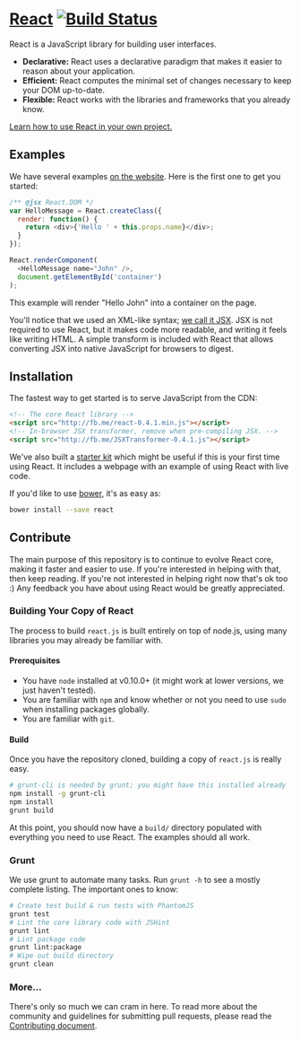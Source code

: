 # [React](http://facebook.github.io/react) [![Build Status](https://travis-ci.org/facebook/react.png?branch=master)](https://travis-ci.org/facebook/react)

React is a JavaScript library for building user interfaces.

* **Declarative:** React uses a declarative paradigm that makes it easier to reason about your application.
* **Efficient:** React computes the minimal set of changes necessary to keep your DOM up-to-date.
* **Flexible:** React works with the libraries and frameworks that you already know.

[Learn how to use React in your own project.](http://facebook.github.io/react/docs/getting-started.html)

## Examples

We have several examples [on the website](http://facebook.github.io/react). Here is the first one to get you started:

```js
/** @jsx React.DOM */
var HelloMessage = React.createClass({
  render: function() {
    return <div>{'Hello ' + this.props.name}</div>;
  }
});

React.renderComponent(
  <HelloMessage name="John" />,
  document.getElementById('container')
);
```

This example will render "Hello John" into a container on the page.

You'll notice that we used an XML-like syntax; [we call it JSX](http://facebook.github.io/react/docs/syntax.html). JSX is not required to use React, but it makes code more readable, and writing it feels like writing HTML. A simple transform is included with React that allows converting JSX into native JavaScript for browsers to digest.

## Installation

The fastest way to get started is to serve JavaScript from the CDN:

```html
<!-- The core React library -->
<script src="http://fb.me/react-0.4.1.min.js"></script>
<!-- In-browser JSX transformer, remove when pre-compiling JSX. -->
<script src="http://fb.me/JSXTransformer-0.4.1.js"></script>
```

We've also built a [starter kit](http://facebook.github.io/react/downloads/react-0.4.1.zip) which might be useful if this is your first time using React. It includes a webpage with an example of using React with live code.

If you'd like to use [bower](http://bower.io), it's as easy as:

```sh
bower install --save react
```

## Contribute

The main purpose of this repository is to continue to evolve React core, making it faster and easier to use. If you're interested in helping with that, then keep reading. If you're not interested in helping right now that's ok too :) Any feedback you have about using React would be greatly appreciated.

### Building Your Copy of React

The process to build `react.js` is built entirely on top of node.js, using many libraries you may already be familiar with.

#### Prerequisites

* You have `node` installed at v0.10.0+ (it might work at lower versions, we just haven't tested).
* You are familiar with `npm` and know whether or not you need to use `sudo` when installing packages globally.
* You are familiar with `git`.

#### Build

Once you have the repository cloned, building a copy of `react.js` is really easy.

```sh
# grunt-cli is needed by grunt; you might have this installed already
npm install -g grunt-cli
npm install
grunt build
```

At this point, you should now have a `build/` directory populated with everything you need to use React. The examples should all work.

### Grunt

We use grunt to automate many tasks. Run `grunt -h` to see a mostly complete listing. The important ones to know:

```sh
# Create test build & run tests with PhantomJS
grunt test
# Lint the core library code with JSHint
grunt lint
# Lint package code
grunt lint:package
# Wipe out build directory
grunt clean
```

### More…

There's only so much we can cram in here. To read more about the community and guidelines for submitting pull requests, please read the [Contributing document](CONTRIBUTING.md).
